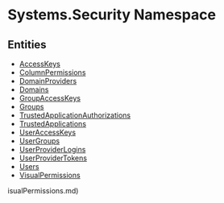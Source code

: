 ﻿---
uid: Systems.Security
---
# Systems.Security Namespace

## Entities
- [AccessKeys](Systems.Security.AccessKeys.md)  
- [ColumnPermissions](Systems.Security.ColumnPermissions.md)  
- [DomainProviders](Systems.Security.DomainProviders.md)  
- [Domains](Systems.Security.Domains.md)  
- [GroupAccessKeys](Systems.Security.GroupAccessKeys.md)  
- [Groups](Systems.Security.Groups.md)  
- [TrustedApplicationAuthorizations](Systems.Security.TrustedApplicationAuthorizations.md)  
- [TrustedApplications](Systems.Security.TrustedApplications.md)  
- [UserAccessKeys](Systems.Security.UserAccessKeys.md)  
- [UserGroups](Systems.Security.UserGroups.md)  
- [UserProviderLogins](Systems.Security.UserProviderLogins.md)  
- [UserProviderTokens](Systems.Security.UserProviderTokens.md)  
- [Users](Systems.Security.Users.md)  
- [VisualPermissions](Systems.Security.VisualPermissions.md)  

isualPermissions.md)  

